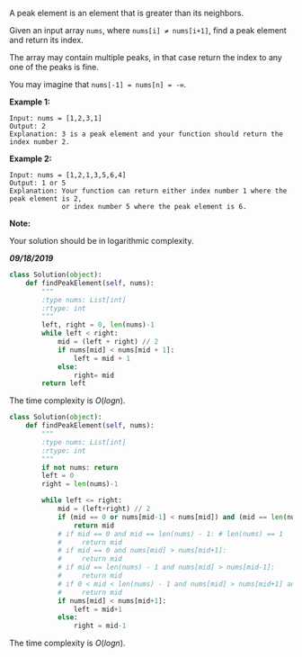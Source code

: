 A peak element is an element that is greater than its neighbors.

Given an input array `nums`, where `nums[i] ≠ nums[i+1]`, find a peak element and return its index.

The array may contain multiple peaks, in that case return the index to any one of the peaks is fine.

You may imagine that `nums[-1] = nums[n] = -∞`.

**Example 1:**

```
Input: nums = [1,2,3,1]
Output: 2
Explanation: 3 is a peak element and your function should return the index number 2.
```

**Example 2:**

```
Input: nums = [1,2,1,3,5,6,4]
Output: 1 or 5 
Explanation: Your function can return either index number 1 where the peak element is 2, 
             or index number 5 where the peak element is 6.
```

**Note:**

Your solution should be in logarithmic complexity.

***09/18/2019***

```python
class Solution(object):
    def findPeakElement(self, nums):
        """
        :type nums: List[int]
        :rtype: int
        """
        left, right = 0, len(nums)-1
        while left < right:
            mid = (left + right) // 2
            if nums[mid] < nums[mid + 1]:
                left = mid + 1
            else:
                right= mid
        return left
```

The time complexity is $O(logn)$.

```python
class Solution(object):
    def findPeakElement(self, nums):
        """
        :type nums: List[int]
        :rtype: int
        """
        if not nums: return 
        left = 0
        right = len(nums)-1

        while left <= right:
            mid = (left+right) // 2
            if (mid == 0 or nums[mid-1] < nums[mid]) and (mid == len(nums) - 1 or nums[mid] > nums[mid+1]):
                return mid
            # if mid == 0 and mid == len(nums) - 1: # len(nums) == 1
            #     return mid
            # if mid == 0 and nums[mid] > nums[mid+1]:
            #     return mid
            # if mid == len(nums) - 1 and nums[mid] > nums[mid-1]:
            #     return mid
            # if 0 < mid < len(nums) - 1 and nums[mid] > nums[mid+1] and nums[mid] > nums[mid-1]:
            #     return mid
            if nums[mid] < nums[mid+1]:
                left = mid+1
            else:
                right = mid-1
```

The time complexity is $O(logn)$.